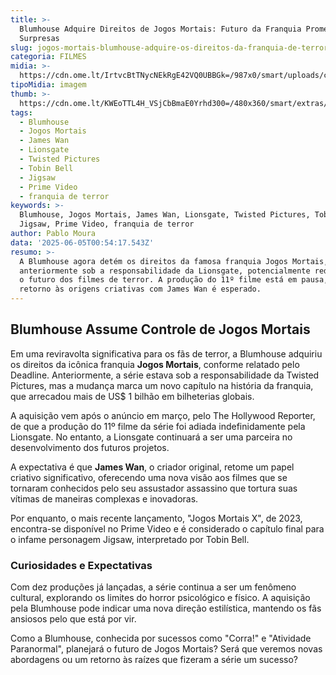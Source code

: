 ```yaml
---
title: >-
  Blumhouse Adquire Direitos de Jogos Mortais: Futuro da Franquia Promete
  Surpresas
slug: jogos-mortais-blumhouse-adquire-os-direitos-da-franquia-de-terror-diz-site
categoria: FILMES
midia: >-
  https://cdn.ome.lt/IrtvcBtTNycNEkRgE42VQ0UBBGk=/987x0/smart/uploads/conteudo/fotos/jogos-mortais.png
tipoMidia: imagem
thumb: >-
  https://cdn.ome.lt/KWEoTTL4H_VSjCbBmaE0Yrhd300=/480x360/smart/extras/conteudos/jogos_mortais.jpg
tags:
  - Blumhouse
  - Jogos Mortais
  - James Wan
  - Lionsgate
  - Twisted Pictures
  - Tobin Bell
  - Jigsaw
  - Prime Video
  - franquia de terror
keywords: >-
  Blumhouse, Jogos Mortais, James Wan, Lionsgate, Twisted Pictures, Tobin Bell,
  Jigsaw, Prime Video, franquia de terror
author: Pablo Moura
data: '2025-06-05T00:54:17.543Z'
resumo: >-
  A Blumhouse agora detém os direitos da famosa franquia Jogos Mortais,
  anteriormente sob a responsabilidade da Lionsgate, potencialmente redefinindo
  o futuro dos filmes de terror. A produção do 11º filme está em pausa, mas o
  retorno às origens criativas com James Wan é esperado.
---
```


## Blumhouse Assume Controle de Jogos Mortais

Em uma reviravolta significativa para os fãs de terror, a Blumhouse adquiriu os direitos da icônica franquia **Jogos Mortais**, conforme relatado pelo Deadline. Anteriormente, a série estava sob a responsabilidade da Twisted Pictures, mas a mudança marca um novo capítulo na história da franquia, que arrecadou mais de US$ 1 bilhão em bilheterias globais.

A aquisição vem após o anúncio em março, pelo The Hollywood Reporter, de que a produção do 11º filme da série foi adiada indefinidamente pela Lionsgate. No entanto, a Lionsgate continuará a ser uma parceira no desenvolvimento dos futuros projetos.

A expectativa é que **James Wan**, o criador original, retome um papel criativo significativo, oferecendo uma nova visão aos filmes que se tornaram conhecidos pelo seu assustador assassino que tortura suas vítimas de maneiras complexas e inovadoras.

Por enquanto, o mais recente lançamento, "Jogos Mortais X", de 2023, encontra-se disponível no Prime Video e é considerado o capítulo final para o infame personagem Jigsaw, interpretado por Tobin Bell.

### Curiosidades e Expectativas

Com dez produções já lançadas, a série continua a ser um fenômeno cultural, explorando os limites do horror psicológico e físico. A aquisição pela Blumhouse pode indicar uma nova direção estilística, mantendo os fãs ansiosos pelo que está por vir.

Como a Blumhouse, conhecida por sucessos como "Corra!" e "Atividade Paranormal", planejará o futuro de Jogos Mortais? Será que veremos novas abordagens ou um retorno às raízes que fizeram a série um sucesso?

